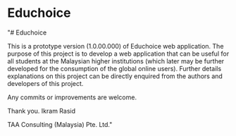# Educhoice
"# Educhoice

This is a prototype version (1.0.00.000) of Educhoice web application. The purpose of this project is to develop a web application that can be useful for all students at the Malaysian higher institutions (which later may be further developed for the consumption of the global online users). Further details explanations on this project can be directly enquired from the authors and developers of this project.

Any commits or improvements are welcome.

Thank you.
Ikram Rasid



TAA Consulting (Malaysia) Pte. Ltd."

